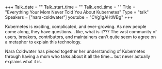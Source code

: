 +++
Talk_date = ""
Talk_start_time = ""
Talk_end_time = ""
Title = "Everything Your Mom Never Told You About Kubernetes"
Type = "talk"
Speakers = ["nara-coldwater"]
youtube = "CVg1gAHtWBg"
+++

Kubernetes is exciting, complicated, and ever-growing. As new people come along, they have questions... like, what is it??? The vast community of users, breakers, contributors, and maintainers can't quite seem to agree on a metaphor to explain this technology.

Nara Coldwater has pieced together her understanding of Kubernetes through having a mom who talks about it all the time... but never actually explains what it is.
